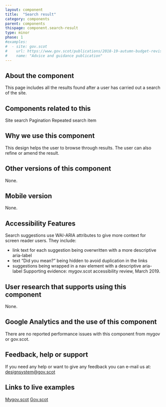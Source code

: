 ```yaml
---
layout: component
title:  "Search result"
category: components
parent: components
thispage: component.search-result
type: minor
phase: 1
#examples:
#  - site: gov.scot
#    url: https://www.gov.scot/publications/2018-19-autumn-budget-revision-supporting-document/
#    name: "Advice and guidance publication"
---
```



## About the component
This page includes all the results found after a user has carried out a search of the site.

## Components related to this
Site search
Pagination
Repeated search item  

## Why we use this component
This design helps the user to browse through results. The user can also refine or amend the result.

## Other versions of this component
None.

## Mobile version
None.  

## Accessibility Features
Search suggestions use WAI-ARIA attributes to give more context for screen reader users. They include:  

*  link text for each suggestion being overwritten with a more descriptive aria-label
*  text “Did you mean?” being hidden to avoid duplication in the links
*  suggestions being wrapped in a nav element with a descriptive aria-label
Supporting evidence: mygov.scot accessibility review, March 2019.  

## User research that supports using this component
None.

## Google Analytics and the use of this component
There are no reported performance issues with this component from mygov or gov.scot.  

## Feedback, help or support
If you need any help or want to give any feedback you can e-mail us at:
[designsystem@gov.scot](mailto:designsystem@gov.scot)

## Links to live examples
[Mygov.scot](https://www.mygov.scot/search/?q=education&cat=sitesearch)
[Gov.scot](https://www.gov.scot/search/?q=publications)
